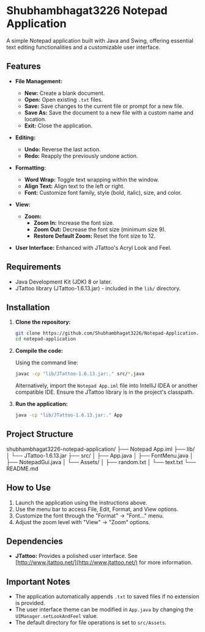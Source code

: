 # Shubhambhagat3226 Notepad Application

A simple Notepad application built with Java and Swing, offering essential text editing functionalities and a customizable user interface.

## Features

*   **File Management:**
    *   **New:** Create a blank document.
    *   **Open:** Open existing `.txt` files.
    *   **Save:** Save changes to the current file or prompt for a new file.
    *   **Save As:** Save the document to a new file with a custom name and location.
    *   **Exit:** Close the application.

*   **Editing:**
    *   **Undo:** Reverse the last action.
    *   **Redo:** Reapply the previously undone action.

*   **Formatting:**
    *   **Word Wrap:** Toggle text wrapping within the window.
    *   **Align Text:**  Align text to the left or right.
    *   **Font:** Customize font family, style (bold, italic), size, and color.

*   **View:**
    *   **Zoom:**
        *   **Zoom In:** Increase the font size.
        *   **Zoom Out:** Decrease the font size (minimum size 9).
        *   **Restore Default Zoom:** Reset the font size to 12.

*   **User Interface:** Enhanced with JTattoo's Acryl Look and Feel.

## Requirements

*   Java Development Kit (JDK) 8 or later.
*   JTattoo library (JTattoo-1.6.13.jar) - included in the `lib/` directory.

## Installation

1.  **Clone the repository:**

    ```bash
    git clone https://github.com/Shubhambhagat3226/Notepad-Application.git
    cd notepad-application
    ```

2.  **Compile the code:**

    Using the command line:

    ```bash
    javac -cp "lib/JTattoo-1.6.13.jar:." src/*.java
    ```

    Alternatively, import the `Notepad App.iml` file into IntelliJ IDEA or another compatible IDE.  Ensure the JTattoo library is in the project's classpath.

3.  **Run the application:**

    ```bash
    java -cp "lib/JTattoo-1.6.13.jar:." App
    ```

## Project Structure

shubhambhagat3226-notepad-application/
├── Notepad App.iml
├── lib/
│   └── JTattoo-1.6.13.jar
├── src/
│   ├── App.java
│   ├── FontMenu.java
│   ├── NotepadGui.java
│   └── Assets/
│       ├── random.txt
│       └── text.txt
└── README.md


## How to Use

1.  Launch the application using the instructions above.
2.  Use the menu bar to access File, Edit, Format, and View options.
3.  Customize the font through the "Format" -> "Font..." menu.
4.  Adjust the zoom level with "View" -> "Zoom" options.

## Dependencies

*   **JTattoo:** Provides a polished user interface.  See [http://www.jtattoo.net/](http://www.jtattoo.net/) for more information.

## Important Notes

*   The application automatically appends `.txt` to saved files if no extension is provided.
*   The user interface theme can be modified in `App.java` by changing the `UIManager.setLookAndFeel` value.
*   The default directory for file operations is set to `src/Assets`.
